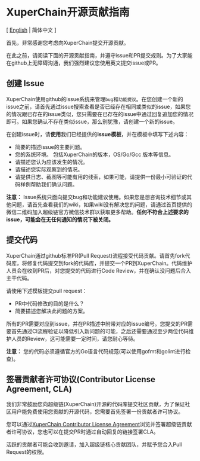 # XuperChain开源贡献指南

[ [English](https://github.com/xuperchain/xuperchain/blob/master/CONTRIBUTING.md) | 简体中文 ]


首先，非常感谢您考虑向XuperChain提交开源贡献。

在此之前，请阅读下面的开源贡献指南，并遵守issue和PR提交规则。为了大家能在github上无障碍沟通，我们强烈建议您使用英文提交issue或PR。

## 创建 Issue
XuperChain使用github的issue系统来管理`bug`和`功能提议`。在您创建一个新的issue之前，请首先通过issue搜索查看是否已经存在相同或类似的issue，如果您的情况跟已存在的issue类似，您只需要在已存在的issue中通过回复追加您的情况即可。如果您确认不存在类似issue，那么别犹豫，请创建一个新的issue。

在创建issue时，请**使用**我们已经提供的**issue模板**，并在模板中填写下述内容：

* 简要的描述issue的主要问题。
* 您的系统环境。 包括XuperChain的版本，OS/Go/Gcc 版本等信息。
* 请描述您认为应该发生的情况。
* 请描述您实际观察到的情况。
* 请提供日志、截图等可能有用的线索，如果可能，请提供一份最小可验证的代码样例帮助我们确认问题。

**注意：** Issue系统只面向提交bug和功能建议使用。如果您是想咨询技术细节或其他问题，请首先查看我们的wiki，如果wiki没有解决您的问题，请通过首页提供的微信二维码加入超级链官方微信技术群以获取更多帮助。**任何不符合上述要求的issue，可能会在无任何通知的情况下被关闭。**

## 提交代码
XuperChain通过github标准PR(Pull Request)流程接受代码贡献。请首先fork代码库，将修复代码提交到fork的代码库，并提交一个PR到XuperChain。代码维护人员会在收到PR后，对您提交的代码进行Code Review，并在确认没问题后合入主干代码。

请使用下述模板提交pull request：

* PR中代码修改的目的是什么？
* 简要描述您解决此问题的方案。

所有的PR需要对应到issue，并在PR描述中附带对应的issue编号。您提交的PR需要首先通过CI流程验证以降低引入新问题的可能，之后还需要通过至少两位代码维护人员的Review，这可能需要一定时间，请您耐心等待。

**注意：** 您的代码必须遵循官方的Go语言代码规范(可以使用gofmt和golint进行检查)。

## 签署贡献者许可协议(Contributor License Agreement, CLA)
我们非常鼓励您向超级链(XuperChain)开源的代码库提交社区贡献，为了保证社区用户能免费使用您贡献的开源代码，您需要首先签署一份贡献者许可协议。

您可以通过[XuperChain Contributor License Agreement](https://cla-assistant.io/xuperchain/xuperchain)浏览并签署超级链贡献者许可协议，您也可以在提交PR时通过自动回复的链接签署CLA。

活跃的贡献者可能会收到邀请，加入超级链核心贡献团队，并赋予您合入Pull Request的权限。
